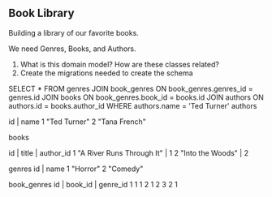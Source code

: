 ## Book Library

Building a library of our favorite books.

We need Genres, Books, and Authors.

1. What is this domain model? How are these classes related?
2. Create the migrations needed to create the schema

SELECT * FROM genres
JOIN book_genres
ON book_genres.genres_id = genres.id
JOIN books
ON book_genres.book_id = books.id
JOIN authors
ON authors.id = books.author_id
WHERE authors.name = 'Ted Turner'
authors

id | name
1    "Ted Turner"
2    "Tana French"

books

id | title  | author_id
1    "A River Runs Through It" | 1
2     "Into the Woods"         | 2

genres
id | name
1    "Horror"
2    "Comedy"

book_genres
id | book_id | genre_id
1      1          1
2      1          2
3      2          1   
